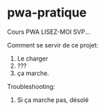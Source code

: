 # pwa-pratique
Cours PWA
LISEZ-MOI SVP...

Comment se servir de ce projet:
1. Le charger
2. ???
3. ça marche.

Troubleshooting:
1. Si ça marche pas, désolé